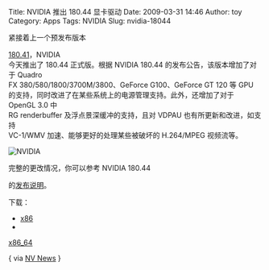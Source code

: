Title: NVIDIA 推出 180.44 显卡驱动
Date: 2009-03-31 14:46
Author: toy
Category: Apps
Tags: NVIDIA
Slug: nvidia-18044

紧接着上一个预发布版本  

[180.41](http://linuxtoy.org/archives/nvidia-18041-is-out.html)，NVIDIA  
今天推出了 180.44 正式版。根据 NVIDIA 180.44
的发布公告，该版本增加了对于 Quadro  
FX 380/580/1800/3700M/3800、GeForce G100、GeForce GT 120 等 GPU  
的支持，同时改进了在某些系统上的电源管理支持。此外，还增加了对于 OpenGL
3.0 中  
RG renderbuffer 及浮点景深缓冲的支持，且对 VDPAU
也有所更新和改进，如支持  
VC-1/WMV 加速、能够更好的处理某些被破坏的 H.264/MPEG 视频流等。

![NVIDIA](http://i.linuxtoy.org/i/2008/04/nvidia.png)

完整的更改情况，你可以参考 NVIDIA 180.44  

的[发布说明](http://www.nvidia.com/object/linux\_display\_ia32\_180.44.html)。

下载：

+ [x86](http://www.nvidia.com/object/linux\_display\_ia32\_180.44.html)  
+
[x86\_64](http://www.nvidia.com/object/linux\_display\_amd64\_180.44.html)

{ via [NV News](http://www.nvnews.net/vbulletin/showthread.php?t=122606)
}
